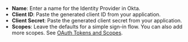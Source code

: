 * **Name**: Enter a name for the Identity Provider in Okta.
* **Client ID**: Paste the generated client ID from your <StackSnippet snippet="idp" inline /> application.
* **Client Secret**: Paste the generated client secret from your <StackSnippet snippet="idp" inline /> application.
* **Scopes**: Leave the defaults for a simple sign-in flow. You can also add more scopes. See [OAuth Tokens and Scopes](https://help.salesforce.com/s/articleView?id=sf.remoteaccess_oauth_tokens_scopes.htm&type=5).
